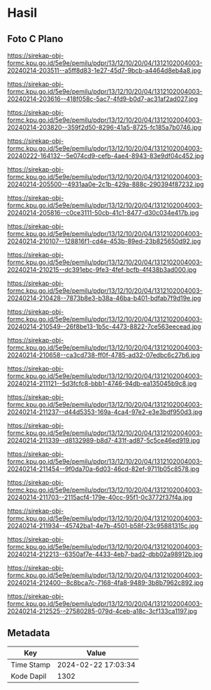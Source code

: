 # Hasil

## Foto C Plano

https://sirekap-obj-formc.kpu.go.id/5e9e/pemilu/pdpr/13/12/10/20/04/1312102004003-20240214-203511--a5ff8d83-1e27-45d7-9bcb-a4464d8eb4a8.jpg

https://sirekap-obj-formc.kpu.go.id/5e9e/pemilu/pdpr/13/12/10/20/04/1312102004003-20240214-203616--418f058c-5ac7-4fd9-b0d7-ac31af2ad027.jpg

https://sirekap-obj-formc.kpu.go.id/5e9e/pemilu/pdpr/13/12/10/20/04/1312102004003-20240214-203820--359f2d50-8296-41a5-8725-fc185a7b0746.jpg

https://sirekap-obj-formc.kpu.go.id/5e9e/pemilu/pdpr/13/12/10/20/04/1312102004003-20240222-164132--5e074cd9-cefb-4ae4-8943-83e9df04c452.jpg

https://sirekap-obj-formc.kpu.go.id/5e9e/pemilu/pdpr/13/12/10/20/04/1312102004003-20240214-205500--4931aa0e-2c1b-429a-888c-290394f87232.jpg

https://sirekap-obj-formc.kpu.go.id/5e9e/pemilu/pdpr/13/12/10/20/04/1312102004003-20240214-205816--c0ce3111-50cb-41c1-8477-d30c034e417b.jpg

https://sirekap-obj-formc.kpu.go.id/5e9e/pemilu/pdpr/13/12/10/20/04/1312102004003-20240214-210107--128816f1-cd4e-453b-89ed-23b825650d92.jpg

https://sirekap-obj-formc.kpu.go.id/5e9e/pemilu/pdpr/13/12/10/20/04/1312102004003-20240214-210215--dc391ebc-9fe3-4fef-bcfb-4f438b3ad000.jpg

https://sirekap-obj-formc.kpu.go.id/5e9e/pemilu/pdpr/13/12/10/20/04/1312102004003-20240214-210428--7873b8e3-b38a-46ba-b401-bdfab7f9d19e.jpg

https://sirekap-obj-formc.kpu.go.id/5e9e/pemilu/pdpr/13/12/10/20/04/1312102004003-20240214-210549--26f8be13-1b5c-4473-8822-7ce563eecead.jpg

https://sirekap-obj-formc.kpu.go.id/5e9e/pemilu/pdpr/13/12/10/20/04/1312102004003-20240214-210658--ca3cd738-ff0f-4785-ad32-07edbc6c27b6.jpg

https://sirekap-obj-formc.kpu.go.id/5e9e/pemilu/pdpr/13/12/10/20/04/1312102004003-20240214-211121--5d3fcfc8-bbb1-4746-94db-ea135045b9c8.jpg

https://sirekap-obj-formc.kpu.go.id/5e9e/pemilu/pdpr/13/12/10/20/04/1312102004003-20240214-211237--d44d5353-169a-4ca4-97e2-e3e3bdf950d3.jpg

https://sirekap-obj-formc.kpu.go.id/5e9e/pemilu/pdpr/13/12/10/20/04/1312102004003-20240214-211339--d8132989-b8d7-431f-ad87-5c5ce46ed919.jpg

https://sirekap-obj-formc.kpu.go.id/5e9e/pemilu/pdpr/13/12/10/20/04/1312102004003-20240214-211454--9f0da70a-6d03-46cd-82ef-9711b05c8578.jpg

https://sirekap-obj-formc.kpu.go.id/5e9e/pemilu/pdpr/13/12/10/20/04/1312102004003-20240214-211703--2115acf4-179e-40cc-95f1-0c3772f37f4a.jpg

https://sirekap-obj-formc.kpu.go.id/5e9e/pemilu/pdpr/13/12/10/20/04/1312102004003-20240214-211934--45742ba1-4e7b-4501-b58f-23c95881315c.jpg

https://sirekap-obj-formc.kpu.go.id/5e9e/pemilu/pdpr/13/12/10/20/04/1312102004003-20240214-212213--6350af7e-4433-4eb7-bad2-dbb02a98912b.jpg

https://sirekap-obj-formc.kpu.go.id/5e9e/pemilu/pdpr/13/12/10/20/04/1312102004003-20240214-212400--8c8bca7c-7168-4fa8-9489-3b8b7962c892.jpg

https://sirekap-obj-formc.kpu.go.id/5e9e/pemilu/pdpr/13/12/10/20/04/1312102004003-20240214-212525--27580285-079d-4ceb-a18c-3cf133ca1197.jpg


## Metadata

| Key        | Value               |
| ---------- | ------------------- |
| Time Stamp | 2024-02-22 17:03:34 |
| Kode Dapil | 1302                |



